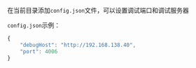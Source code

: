 在当前目录添加`config.json`文件，可以设置调试端口和调试服务器

`config.json`示例：

```js
{
    "debugHost": "http://192.168.138.40",
    "port": 4006
}
```